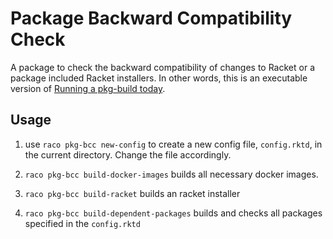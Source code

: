 # Package Backward Compatibility Check

A package to check the backward compatibility of changes to Racket or a package
included Racket installers. In other words, this is an executable version of
[Running a pkg-build
today](https://blog.racket-lang.org/2020/03/running-pkg-build-today.html).

## Usage
1. use `raco pkg-bcc new-config` to create a new config file, `config.rktd`, in the current directory. Change the file accordingly.

2. `raco pkg-bcc build-docker-images` builds all necessary docker images.

3. `raco pkg-bcc build-racket` builds an racket installer

4. `raco pkg-bcc build-dependent-packages` builds and checks all packages specified in the `config.rktd`
